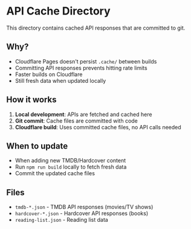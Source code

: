 # API Cache Directory

This directory contains cached API responses that are committed to git.

## Why?

- Cloudflare Pages doesn't persist `.cache/` between builds
- Committing API responses prevents hitting rate limits
- Faster builds on Cloudflare
- Still fresh data when updated locally

## How it works

1. **Local development**: APIs are fetched and cached here
2. **Git commit**: Cache files are committed with code
3. **Cloudflare build**: Uses committed cache files, no API calls needed

## When to update

- When adding new TMDB/Hardcover content
- Run `npm run build` locally to fetch fresh data
- Commit the updated cache files

## Files

- `tmdb-*.json` - TMDB API responses (movies/TV shows)
- `hardcover-*.json` - Hardcover API responses (books)
- `reading-list.json` - Reading list data
